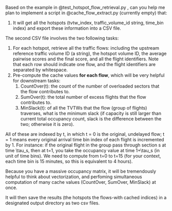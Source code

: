 Based on the example in @test_hotspot_flow_retrieval.py , can you help me plan to implement a script in @cache_flow_extract.py (currently empty) that:

1. It will get all the hotspots (tvtw_index, traffic_volume_id string, time_bin index) and export these information into a CSV file.

The second CSV file involves the two following tasks:

1. For each hotspot, retrieve all the traffic flows: including the upstream reference traffic volume ID (a string), the hotspot volume ID, the average pairwise scores and the final score, and all the flight identifiers. Note that each row should indicate one flow, and the flight identifiers are separated by whitespace.
2. Pre-compute the cache values **for each flow**, which will be very helpful for downstream tasks:
    1. CountOver(t): the count of the number of overloaded sectors that the flow contributes to.
    2. SumOver(t): the total number of excess flights that the flow contributes to.
    3. MinSlack(t): of all the TVTWs that the flow (group of flights) traverses, what is the minimum slack (if capacity is still larger than current total occupancy count, slack is the difference between the two; otherwise it is zero).

All of these are indexed by t, in which t = 0 is the original, undelayed flow; t = 1 means every original arrival time bin index of each flight is incremented by 1. For instance: if the original flight in the group pass through section s at time \tau_s, then at t=1, you take the occupancy value at time 1+\tau_s (in unit of time bins). We need to compute from t=0 to t=15 (for your context, each time bin is 15 minutes, so this is equivalent to 4 hours).

Because you have a massive occupancy matrix, it will be tremendously helpful to think about vectorization, and perfoming simultaneous computation of many cache values (CountOver, SumOver, MinSlack) at once. 

It will then save the results (the hotspots the flows-with cached indices) in a designated output directory as two csv files.